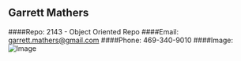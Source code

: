 ## Garrett Mathers

####Repo: 2143 - Object Oriented Repo
####Email: garrett.mathers@gmail.com
####Phone: 469-340-9010
####Image:
![Image](https://msumustangs.com/images/2021/8/17/Mathers_Garrett_6238.jpg?width=300)


